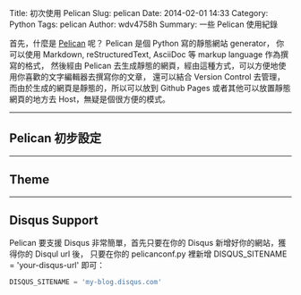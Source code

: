 Title: 初次使用 Pelican
Slug: pelican
Date: 2014-02-01 14:33
Category: Python
Tags: pelican
Author: wdv4758h
Summary: 一些 Pelican 使用紀錄

首先，什麼是 [Pelican](http://docs.getpelican.com/en/) 呢？
Pelican 是個 Python 寫的靜態網站 generator，
你可以使用 Markdown, reStructuredText, AsciiDoc 等 markup language 作為撰寫的格式，
然後經由 Pelican 去生成靜態的網頁，經由這種方式，可以方便地使用你喜歡的文字編輯器去撰寫你的文章，
還可以結合 Version Control 去管理，
而由於生成的網頁是靜態的，所以可以放到 Github Pages 或者其他可以放置靜態網頁的地方去 Host，無疑是個很方便的模式。

---

## Pelican 初步設定

---

## Theme

---

## Disqus Support

Pelican 要支援 Disqus 非常簡單，首先只要在你的 Disqus 新增好你的網站，獲得你的 Disqul url 後，
只要在你的 pelicanconf.py 裡新增 DISQUS_SITENAME = 'your-disqus-url' 即可：

```python
DISQUS_SITENAME = 'my-blog.disqus.com'
```

